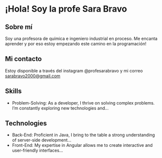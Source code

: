 # ¡Hola! Soy la profe Sara Bravo
## Sobre mí
Soy una profesora de química e ingeniero industrial en proceso. Me encanta aprender y por eso estoy empezando este camino en la programación!
## Mi contacto
Estoy disponible a través del instagram @profesarabravo y mi correo sarabravo2000@gmail.com

## Skills
- Problem-Solving: As a developer, I thrive on solving complex problems. I’m constantly exploring new technologies and...

## Technologies
- Back-End: Proficient in Java, I bring to the table a strong understanding of server-side development...
- Front-End: My expertise in Angular allows me to create interactive and user-friendly interfaces...
